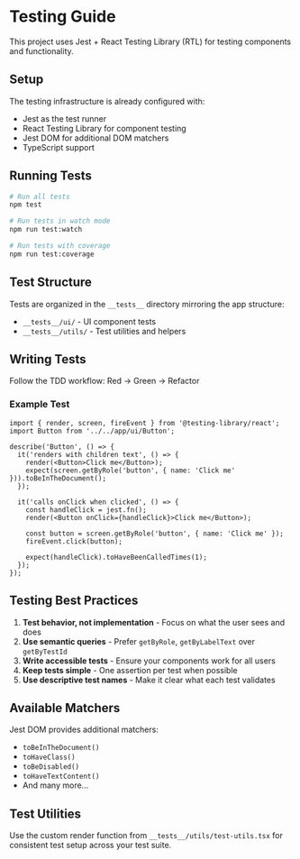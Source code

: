 # Testing Guide

This project uses Jest + React Testing Library (RTL) for testing components and functionality.

## Setup

The testing infrastructure is already configured with:
- Jest as the test runner
- React Testing Library for component testing
- Jest DOM for additional DOM matchers
- TypeScript support

## Running Tests

```bash
# Run all tests
npm test

# Run tests in watch mode
npm run test:watch

# Run tests with coverage
npm run test:coverage
```

## Test Structure

Tests are organized in the `__tests__` directory mirroring the app structure:
- `__tests__/ui/` - UI component tests
- `__tests__/utils/` - Test utilities and helpers

## Writing Tests

Follow the TDD workflow: Red → Green → Refactor

### Example Test

```tsx
import { render, screen, fireEvent } from '@testing-library/react';
import Button from '../../app/ui/Button';

describe('Button', () => {
  it('renders with children text', () => {
    render(<Button>Click me</Button>);
    expect(screen.getByRole('button', { name: 'Click me' })).toBeInTheDocument();
  });

  it('calls onClick when clicked', () => {
    const handleClick = jest.fn();
    render(<Button onClick={handleClick}>Click me</Button>);
    
    const button = screen.getByRole('button', { name: 'Click me' });
    fireEvent.click(button);
    
    expect(handleClick).toHaveBeenCalledTimes(1);
  });
});
```

## Testing Best Practices

1. **Test behavior, not implementation** - Focus on what the user sees and does
2. **Use semantic queries** - Prefer `getByRole`, `getByLabelText` over `getByTestId`
3. **Write accessible tests** - Ensure your components work for all users
4. **Keep tests simple** - One assertion per test when possible
5. **Use descriptive test names** - Make it clear what each test validates

## Available Matchers

Jest DOM provides additional matchers:
- `toBeInTheDocument()`
- `toHaveClass()`
- `toBeDisabled()`
- `toHaveTextContent()`
- And many more...

## Test Utilities

Use the custom render function from `__tests__/utils/test-utils.tsx` for consistent test setup across your test suite.